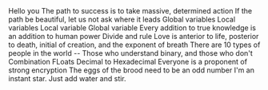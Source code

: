 <o>
Hello you
The path to success is to take massive, determined action
If the path be beautiful, let us not ask where it leads
Global variables
Local variables
Local variable
Global variable
Every addition to true knowledge is an addition to human power
Divide and rule
Love is anterior to life, posterior to death, initial of creation, and the exponent of breath
There are 10 types of people in the world -- Those who understand binary, and those who don't
Combination
FLoats
Decimal to Hexadecimal
Everyone is a proponent of strong encryption
The eggs of the brood need to be an odd number
I'm an instant star. Just add water and stir.
